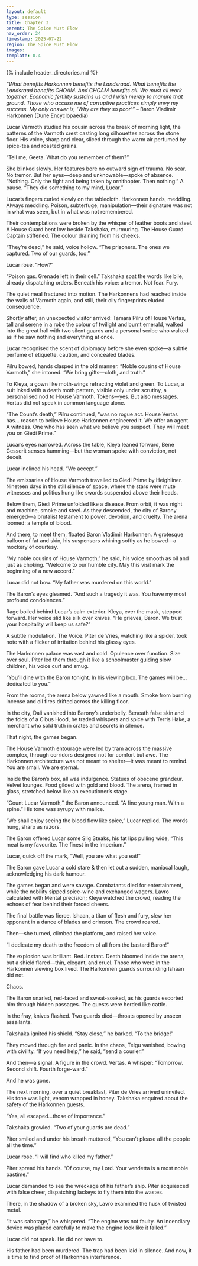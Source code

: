 ```yaml
---
layout: default
type: session
title: Chapter 3
parent: The Spice Must Flow
nav_order: 24
timestamp: 2025-07-22
region: The Spice Must Flow
images: 
template: 0.4
---
```

{% include header_directories.md %}  

*“What benefits Harkonnen benefits the Landsraad. What benefits the Landsraad benefits CHOAM. And CHOAM benefits all. We must all work together. Economic fertility sustains us and I wish merely to manure that ground. Those who accuse me of corruptive practices simply envy my success. My only answer is, ‘Why are they so poor’”* – Baron Vladimir Harkonnen (Dune Encyclopaedia)

Lucar Varmoth studied his cousin across the break of morning light, the patterns of the Varmoth crest casting long silhouettes across the stone floor. His voice, sharp and clear, sliced through the warm air perfumed by spice-tea and roasted grains.

“Tell me, Geeta. What do you remember of them?”

She blinked slowly. Her features bore no outward sign of trauma. No scar. No tremor. But her eyes—deep and unknowable—spoke of absence. “Nothing. Only the fight and being taken by ornithopter. Then nothing.” A pause. “They did something to my mind, Lucar.”

Lucar’s fingers curled slowly on the tablecloth. Harkonnen hands, meddling. Always meddling. Poison, subterfuge, manipulation—their signature was not in what was seen, but in what was not remembered.

Their contemplations were broken by the whisper of leather boots and steel. A House Guard bent low beside Takshaka, murmuring. The House Guard Captain stiffened. The colour draining from his cheeks.

“They’re dead,” he said, voice hollow. “The prisoners. The ones we captured. Two of our guards, too.”

Lucar rose. “How?”

“Poison gas. Grenade left in their cell.” Takshaka spat the words like bile, already dispatching orders. Beneath his voice: a tremor. Not fear. Fury.

The quiet meal fractured into motion. The Harkonnens had reached inside the walls of Varmoth again, and still, their oily fingerprints eluded consequence.

Shortly after, an unexpected visitor arrived: Tamara Pilru of House Vertas, tall and serene in a robe the colour of twilight and burnt emerald, walked into the great hall with two silent guards and a personal scribe who walked as if he saw nothing and everything at once.

Lucar recognised the scent of diplomacy before she even spoke—a subtle perfume of etiquette, caution, and concealed blades.

Pilru bowed, hands clasped in the old manner. “Noble cousins of House Varmoth,” she intoned. “We bring gifts—cloth, and truth.”

To Kleya, a gown like moth-wings refracting violet and green. To Lucar, a suit inked with a death moth pattern, visible only under scrutiny, a personalised nod to House Varmoth. Tokens—yes. But also messages. Vertas did not speak in common language alone.

“The Count’s death,” Pilru continued, “was no rogue act. House Vertas has… reason to believe House Harkonnen engineered it. We offer an agent. A witness. One who has seen what we believe you suspect. They will meet you on Giedi Prime.”

Lucar’s eyes narrowed. Across the table, Kleya leaned forward, Bene Gesserit senses humming—but the woman spoke with conviction, not deceit.

Lucar inclined his head. “We accept.”

The emissaries of House Varmoth travelled to Giedi Prime by Heighliner. Nineteen days in the still silence of space, where the stars were mute witnesses and politics hung like swords suspended above their heads.

Below them, Giedi Prime unfolded like a disease. From orbit, it was night and machine, smoke and steel. As they descended, the city of Barony emerged—a brutalist testament to power, devotion, and cruelty. The arena loomed: a temple of blood.

And there, to meet them, floated Baron Vladimir Harkonnen. A grotesque balloon of fat and skin, his suspensors whining softly as he bowed—a mockery of courtesy.

“My noble cousins of House Varmoth,” he said, his voice smooth as oil and just as choking. “Welcome to our humble city. May this visit mark the beginning of a new accord.”

Lucar did not bow. “My father was murdered on this world.”

The Baron’s eyes gleamed. “And such a tragedy it was. You have my most profound condolences.”

Rage boiled behind Lucar’s calm exterior. Kleya, ever the mask, stepped forward. Her voice slid like silk over knives. “He grieves, Baron. We trust your hospitality will keep us safe?”

A subtle modulation. The Voice. Piter de Vries, watching like a spider, took note with a flicker of irritation behind his glassy eyes.

The Harkonnen palace was vast and cold. Opulence over function. Size over soul. Piter led them through it like a schoolmaster guiding slow children, his voice curt and smug.

“You’ll dine with the Baron tonight. In his viewing box. The games will be… dedicated to you.”

From the rooms, the arena below yawned like a mouth. Smoke from burning incense and oil fires drifted across the killing floor.

In the city, Dali vanished into Barony’s underbelly. Beneath false skin and the folds of a Cibus Hood, he traded whispers and spice with Terris Hake, a merchant who sold truth in crates and secrets in silence.

That night, the games began.

The House Varmoth entourage were led by tram across the massive complex, through corridors designed not for comfort but awe. The Harkonnen architecture was not meant to shelter—it was meant to remind. You are small. We are eternal.

Inside the Baron’s box, all was indulgence. Statues of obscene grandeur. Velvet lounges. Food gilded with gold and blood. The arena, framed in glass, stretched below like an executioner’s stage.

“Count Lucar Varmoth,” the Baron announced. “A fine young man. With a spine.” His tone was syrupy with malice.

“We shall enjoy seeing the blood flow like spice,” Lucar replied. The words hung, sharp as razors.

The Baron offered Lucar some Slig Steaks, his fat lips pulling wide, “This meat is my favourite. The finest in the Imperium.”

Lucar, quick off the mark, “Well, you are what you eat!”

The Baron gave Lucar a cold stare & then let out a sudden, maniacal laugh, acknowledging his dark humour.

The games began and were savage. Combatants died for entertainment, while the nobility sipped spice-wine and exchanged wagers. Lavro calculated with Mentat precision; Kleya watched the crowd, reading the echoes of fear behind their forced cheers.

The final battle was fierce. Ishaan, a titan of flesh and fury, slew her opponent in a dance of blades and crimson. The crowd roared.

Then—she turned, climbed the platform, and raised her voice.

“I dedicate my death to the freedom of all from the bastard Baron!”

The explosion was brilliant. Red. Instant. Death bloomed inside the arena, but a shield flared—thin, elegant, and cruel. Those who were in the Harkonnen viewing box lived. The Harkonnen guards surrounding Ishaan did not.

Chaos.

The Baron snarled, red-faced and sweat-soaked, as his guards escorted him through hidden passages. The guests were herded like cattle.

In the fray, knives flashed. Two guards died—throats opened by unseen assailants.

Takshaka ignited his shield. “Stay close,” he barked. “To the bridge!”

They moved through fire and panic. In the chaos, Telgu vanished, bowing with civility. “If you need help,” he said, “send a courier.”

And then—a signal. A figure in the crowd. Vertas. A whisper: “Tomorrow. Second shift. Fourth forge-ward.”

And he was gone.

The next morning, over a quiet breakfast, Piter de Vries arrived uninvited. His tone was light, venom wrapped in honey. Takshaka enquired about the safety of the Harkonnen guests.

“Yes, all escaped…those of importance.”

Takshaka growled. “Two of your guards are dead.”

Piter smiled and under his breath muttered, “You can’t please all the people all the time.”

Lucar rose. “I will find who killed my father.”

Piter spread his hands. “Of course, my Lord. Your vendetta is a most noble pastime.”

Lucar demanded to see the wreckage of his father’s ship. Piter acquiesced with false cheer, dispatching lackeys to fly them into the wastes.

There, in the shadow of a broken sky, Lavro examined the husk of twisted metal.

“It was sabotage,” he whispered. “The engine was not faulty. An incendiary device was placed carefully to make the engine look like it failed.”

Lucar did not speak. He did not have to.

His father had been murdered. The trap had been laid in silence. And now, it is time to find proof of Harkonnen interference.
